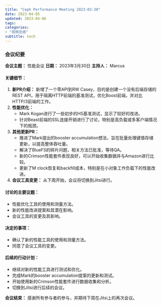 ```yaml
---
title: "Ceph Performance Meeting 2023-03-30"
date: 2023-04-05
updated: 2023-04-06
tags:
categories:
- "视频总结"
subtitle: tech
---
```



### 会议纪要

**会议主题：** 性能会议
**日期：** 2023年3月30日
**主持人：** Marcus

#### 关键细节：
1. **新PR介绍：** 新增了一个零API到RW Casey，目的是创建一个没有后端存储的REST API，用于隔离HTTP前端的基准测试，优化Boost前端，并对比HTTP/3前端的工作。
2. **性能优化：**
   - Mark Kogan进行了一些初步的HS基准测试，显示了较好的改进。
   - 针对Beast前端的SSL连接开销进行了讨论，特别是高负载或多客户端情况下的瓶颈。
3. **其他更新PR：**
   - 推进了Mark提出的booster accumulation想法，旨在批量处理键值存储更新，以提高整体吞吐量。
   - 解决了BlueFS的碎片问题，相关方法已批准，等待QA。
   - 新的Crimson性能套件表现良好，可以开始收集数据并与Amazon进行比较。
   - 更新了M clock恢复和backfill成本，特别是在小对象工作负载下的性能改进。
4. **会议工具变更：** 从下周开始，会议将切换到Jitsi进行。

#### 讨论的主要议题：
- 性能优化工具的使用和测量方法。
- 新的性能改进提案和其潜在影响。
- 会议工具的变更及其影响。

#### 决定的事项：
- 确认了新的性能工具的使用和测量方法。
- 同意了会议工具的变更。

#### 后续的行动计划：
- 继续对新的性能工具进行测试和优化。
- 完成Mark的booster accumulation提案的更新和测试。
- 开始使用新的Crimson性能套件进行数据收集和分析。
- 切换到Jitsi进行后续的会议。

**会议结束：** 感谢所有参与者的参与，并期待下周在Jitsi上的再次会议。